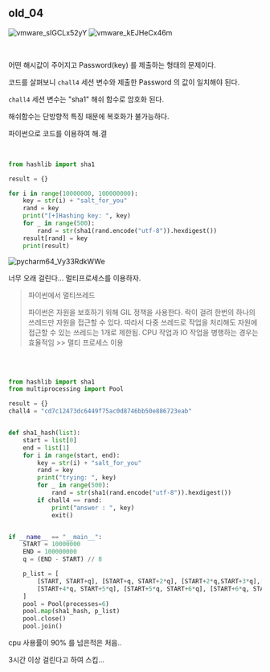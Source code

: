 ## old_04

![vmware_sIGCLx52yY](https://user-images.githubusercontent.com/79683414/143746415-d62dccc6-6ee8-4e0d-acc1-669be082cd86.png)
![vmware_kEJHeCx46m](https://user-images.githubusercontent.com/79683414/143746440-768b215b-7fac-44a8-a6c3-de6fea4dd6e4.png)

<br>

어떤 해시값이 주어지고 Password(key) 를 제출하는 형태의 문제이다.

코드를 살펴보니 `chall4` 세션 변수와 제출한 Password 의 값이 일치해야 된다.

`chall4` 세션 변수는 "sha1" 해쉬 함수로 암호화 된다.

해쉬함수는 단방향적 특징 때문에 복호화가 불가능하다.

파이썬으로 코드를 이용하여 해.결

<br>

```python
from hashlib import sha1

result = {}

for i in range(10000000, 100000000):
    key = str(i) + "salt_for_you"
    rand = key
    print("[+]Hashing key: ", key)
    for _ in range(500):
        rand = str(sha1(rand.encode("utf-8")).hexdigest())
    result[rand] = key
    print(result)
```

 ![pycharm64_Vy33RdkWWe](https://user-images.githubusercontent.com/79683414/143816035-e51ae631-ac85-4a92-b885-b4f422f66b53.png)

너무 오래 걸린다... 멀티프로세스를 이용하자.

> 파이썬에서 멀티쓰레드
>
> 파이썬은 자원을 보호하기 위해 GIL 정책을 사용한다. 락이 걸려 한번의 하나의 쓰레드만 자원을 접근할 수 있다. 따라서 다중 쓰레드로 작업을 처리해도 자원에 접근할 수 있는 쓰레드는 1개로 제한됨. CPU 작업과 IO 작업을 병행하는 경우는 효율적임 >> 멀티 프로세스 이용

<br><br>

```python
from hashlib import sha1
from multiprocessing import Pool

result = {}
chall4 = "cd7c12473dc6449f75ac0d8746bb50e886723eab"


def sha1_hash(list):
    start = list[0]
    end = list[1]
    for i in range(start, end):
        key = str(i) + "salt_for_you"
        rand = key
        print("trying: ", key)
        for _ in range(500):
            rand = str(sha1(rand.encode("utf-8")).hexdigest())
        if chall4 == rand:
            print("answer : ", key)
            exit()


if __name__ == "__main__":
    START = 10000000
    END = 100000000
    q = (END - START) // 8

    p_list = [
        [START, START+q], [START+q, START+2*q], [START+2*q,START+3*q],[START+3*q, START+4*q],
        [START+4*q, START+5*q], [START+5*q, START+6*q], [START+6*q, START+7*q], [START+7*q, END]
    ]
    pool = Pool(processes=6)
    pool.map(sha1_hash, p_list)
    pool.close()
    pool.join()

```

cpu 사용률이 90% 를 넘은적은 처음..

3시간 이상 걸린다고 하여 스킵...


